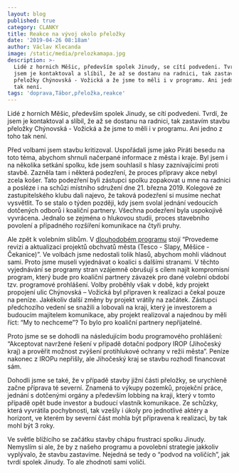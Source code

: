 ```yaml
---
layout: blog
published: true
category: CLANKY
title: Reakce na vývoj okolo přeložky
date: '2019-04-26 08:18am'
author: Václav Klecanda
image: /static/media/prelozkamapa.jpg
description: >-
  Lidé z hornich Měšic, především spolek Jinudy, se cítí podvedeni. Tvrdí, že
  jsem je kontaktoval a slíbil, že až se dostanu na radnici, tak zastavím stavbu
  přeložky Chýnovská - Vožická a že jsme to měli i v programu. Ani jedno z toho
  tak není.
tags: 'doprava,Tábor,přeložka,reakce'
---
```

Lidé z horních Měšic, především spolek Jinudy, se cítí podvedeni. Tvrdí, že jsem je kontaktoval a slíbil, že až se dostanu na radnici, tak zastavím stavbu přeložky Chýnovská - Vožická a že jsme to měli i v programu. Ani jedno z toho tak není.

Před volbami jsem stavbu kritizoval. Uspořádali jsme jako Piráti besedu na toto téma, abychom shrnuli načerpané informace z města i kraje. Byl jsem i na několika setkání spolku, kde jsem souhlasil s hlasy zaznívajícími proti stavbě. Zazněla tam i některá podezření, že proces přípravy akce nebyl zcela košer. Tato podezření byli zástupci spolku zopakovat u mne na radnici a posléze i na schůzi místního sdružení dne 21. března 2019.  Kolegové ze zastupitelského klubu dali najevo, že taková podezření si musíme nechat vysvětlit. To se stalo o týden později, kdy jsem svolal jednání vedoucích dotčených odborů i koaliční partnery. Všechna podezření byla uspokojivě vyvrácena. Jednalo se zejména o hlukovou studii, proces stavebního povolení a případného rozšíření komunikace na čtyři pruhy. 

Ale zpět k volebním slibům. V [dlouhodobém programu](/volby/program/#c4) stojí “Provedeme revizi a aktualizaci projektů obchvatů města (Tesco - Slapy, Měšice - Čekanice)”. Ve volbách jsme nedostali tolik hlasů, abychom mohli vládnout sami. Proto jsme museli vyjednávat o koalici s dalšími stranami. V těchto vyjednávání se programy stran vzájemně obrušují s cílem najít kompromisní program, který bude pro koaliční partnery závazek pro dané volební období tzv. programové prohlášení. Volby proběhly však v době, kdy projekt propojení ulic Chýnovská – Vožická byl připraven k realizaci a čekal pouze na peníze. Jakékoliv další změny by projekt vrátily na začátek. Zástupci předchozího vedení se snažili a lobovali na kraji, který je investorem a budoucím majitelem komunikace, aby projekt realizoval a najednou by měli říct: “My to nechceme”? To bylo pro koaliční partnery nepřijatelné. 

Proto jsme se se dohodli na následujícím bodu programového prohlášení: “Akceptovat navržené řešení v případě dotační podpory IROP (Jihočeský kraj) a prověřit možnost zvýšení protihlukové ochrany v režii města”. Peníze nakonec z IROPu nepřišly, ale Jihočeský kraj se stavbu rozhodl financovat sám. 

Dohodli jsme se také, že v případě stavby jižní části přeložky, se urychleně začne příprava té severní. Znamená to výkupy pozemků, projekční práce, jednání s dotčenými orgány a především lobbing na kraji, který v tomto případě opět bude investor a budoucí vlastník komunikace. Ze schůzky, která vyvrátila pochybnosti, tak vzešly i úkoly pro jednotlivé aktéry a horizont, ve kterém by severní část mohla být připravena k realizaci, by tak mohl být 3 roky. 

Ve světle blížícího se začátku stavby chápu frustraci spolku Jinudy. Nemyslím si ale, že by z našeho programu a povolební strategie jakkoliv vyplývalo, že stavbu zastavíme. Nejedná se tedy o “podvod na voličích”, jak tvrdí spolek Jinudy. To ale zhodnotí sami voliči. 
